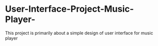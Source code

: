 # User-Interface-Project-Music-Player-
This project is primarily about a simple design of user interface for music player
